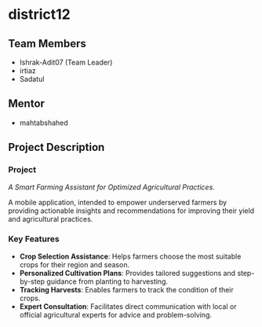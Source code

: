 # district12

## Team Members
- Ishrak-Adit07 (Team Leader)
- irtiaz
- Sadatul

## Mentor
- mahtabshahed

## Project Description  

### **Project**  
*A Smart Farming Assistant for Optimized Agricultural Practices.*

A mobile application, intended to empower underserved farmers by providing actionable insights and recommendations for improving their yield and agricultural practices.  

### **Key Features**  
- **Crop Selection Assistance**: Helps farmers choose the most suitable crops for their region and season.  
- **Personalized Cultivation Plans**: Provides tailored suggestions and step-by-step guidance from planting to harvesting.  
- **Tracking Harvests**: Enables farmers to track the condition of their crops. 
- **Expert Consultation**: Facilitates direct communication with local or official agricultural experts for advice and problem-solving.
